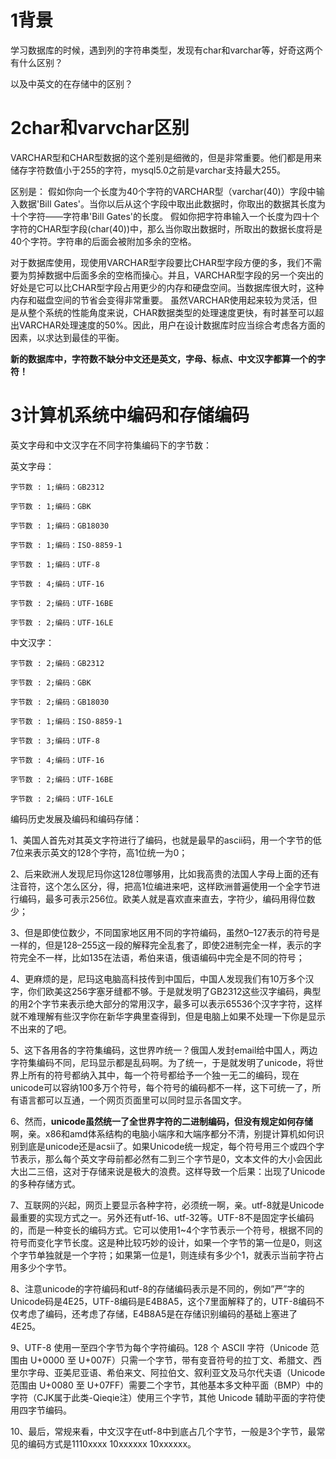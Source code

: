 # 1背景
学习数据库的时候，遇到列的字符串类型，发现有char和varchar等，好奇这两个有什么区别？

以及中英文的在存储中的区别？
# 2char和varvchar区别
VARCHAR型和CHAR型数据的这个差别是细微的，但是非常重要。他们都是用来储存字符数值小于255的字符，mysql5.0之前是varchar支持最大255。

区别是：
假如你向一个长度为40个字符的VARCHAR型（varchar(40)）字段中输入数据'Bill Gates'。当你以后从这个字段中取出此数据时，你取出的数据其长度为十个字符——字符串'Bill Gates'的长度。 假如你把字符串输入一个长度为四十个字符的CHAR型字段(char(40))中，那么当你取出数据时，所取出的数据长度将是40个字符。字符串的后面会被附加多余的空格。

对于数据库使用，现使用VARCHAR型字段要比CHAR型字段方便的多，我们不需要为剪掉数据中后面多余的空格而操心。并且，VARCHAR型字段的另一个突出的好处是它可以比CHAR型字段占用更少的内存和硬盘空间。当数据库很大时，这种内存和磁盘空间的节省会变得非常重要。
虽然VARCHAR使用起来较为灵活，但是从整个系统的性能角度来说，CHAR数据类型的处理速度更快，有时甚至可以超出VARCHAR处理速度的50%。因此，用户在设计数据库时应当综合考虑各方面的因素，以求达到最佳的平衡。

**新的数据库中，字符数不缺分中文还是英文，字母、标点、中文汉字都算一个的字符！**

# 3计算机系统中编码和存储编码
英文字母和中文汉字在不同字符集编码下的字节数：

英文字母：
```
字节数 : 1;编码：GB2312

字节数 : 1;编码：GBK

字节数 : 1;编码：GB18030

字节数 : 1;编码：ISO-8859-1

字节数 : 1;编码：UTF-8

字节数 : 4;编码：UTF-16

字节数 : 2;编码：UTF-16BE

字节数 : 2;编码：UTF-16LE
```
中文汉字：
```
字节数 : 2;编码：GB2312

字节数 : 2;编码：GBK

字节数 : 2;编码：GB18030

字节数 : 1;编码：ISO-8859-1

字节数 : 3;编码：UTF-8

字节数 : 4;编码：UTF-16

字节数 : 2;编码：UTF-16BE

字节数 : 2;编码：UTF-16LE
```
编码历史发展及编码和编码存储：

1、美国人首先对其英文字符进行了编码，也就是最早的ascii码，用一个字节的低7位来表示英文的128个字符，高1位统一为0；

2、后来欧洲人发现尼玛你这128位哪够用，比如我高贵的法国人字母上面的还有注音符，这个怎么区分，得，把高1位编进来吧，这样欧洲普遍使用一个全字节进行编码，最多可表示256位。欧美人就是喜欢直来直去，字符少，编码用得位数少；

3、但是即使位数少，不同国家地区用不同的字符编码，虽然0–127表示的符号是一样的，但是128–255这一段的解释完全乱套了，即使2进制完全一样，表示的字符完全不一样，比如135在法语，希伯来语，俄语编码中完全是不同的符号；

4、更麻烦的是，尼玛这电脑高科技传到中国后，中国人发现我们有10万多个汉字，你们欧美这256字塞牙缝都不够。于是就发明了GB2312这些汉字编码，典型的用2个字节来表示绝大部分的常用汉字，最多可以表示65536个汉字字符，这样就不难理解有些汉字你在新华字典里查得到，但是电脑上如果不处理一下你是显示不出来的了吧。

5、这下各用各的字符集编码，这世界咋统一？俄国人发封email给中国人，两边字符集编码不同，尼玛显示都是乱码啊。为了统一，于是就发明了unicode，将世界上所有的符号都纳入其中，每一个符号都给予一个独一无二的编码，现在unicode可以容纳100多万个符号，每个符号的编码都不一样，这下可统一了，所有语言都可以互通，一个网页页面里可以同时显示各国文字。

6、然而，**unicode虽然统一了全世界字符的二进制编码，但没有规定如何存储**啊，亲。x86和amd体系结构的电脑小端序和大端序都分不清，别提计算机如何识别到底是unicode还是acsii了。如果Unicode统一规定，每个符号用三个或四个字节表示，那么每个英文字母前都必然有二到三个字节是0，文本文件的大小会因此大出二三倍，这对于存储来说是极大的浪费。这样导致一个后果：出现了Unicode的多种存储方式。

7、互联网的兴起，网页上要显示各种字符，必须统一啊，亲。utf-8就是Unicode最重要的实现方式之一。另外还有utf-16、utf-32等。UTF-8不是固定字长编码的，而是一种变长的编码方式。它可以使用1~4个字节表示一个符号，根据不同的符号而变化字节长度。这是种比较巧妙的设计，如果一个字节的第一位是0，则这个字节单独就是一个字符；如果第一位是1，则连续有多少个1，就表示当前字符占用多少个字节。

8、注意unicode的字符编码和utf-8的存储编码表示是不同的，例如”严”字的Unicode码是4E25，UTF-8编码是E4B8A5，这个7里面解释了的，UTF-8编码不仅考虑了编码，还考虑了存储，E4B8A5是在存储识别编码的基础上塞进了4E25。

9、UTF-8 使用一至四个字节为每个字符编码。128 个 ASCII 字符（Unicode 范围由 U+0000 至 U+007F）只需一个字节，带有变音符号的拉丁文、希腊文、西里尔字母、亚美尼亚语、希伯来文、阿拉伯文、叙利亚文及马尔代夫语（Unicode 范围由 U+0080 至 U+07FF）需要二个字节，其他基本多文种平面（BMP）中的字符（CJK属于此类-Qieqie注）使用三个字节，其他 Unicode 辅助平面的字符使用四字节编码。

10、最后，常规来看，中文汉字在utf-8中到底占几个字节，一般是3个字节，最常见的编码方式是1110xxxx 10xxxxxx 10xxxxxx。
